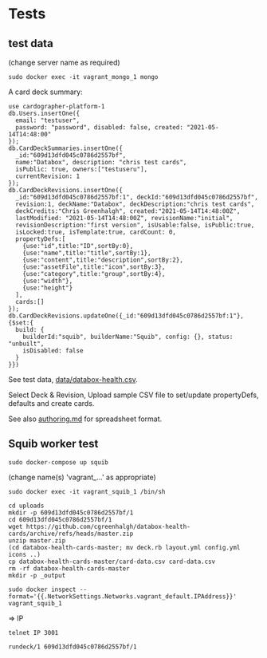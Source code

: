 # Tests

## test data

(change server name as required)
```
sudo docker exec -it vagrant_mongo_1 mongo
```

A card deck summary:
```
use cardographer-platform-1
db.Users.insertOne({
  email: "testuser",
  password: "password", disabled: false, created: "2021-05-14T14:48:00"
});
db.CardDeckSummaries.insertOne({
  _id:"609d13dfd045c0786d2557bf",
  name:"Databox", description: "chris test cards",
  isPublic: true, owners:["testuseru"],
  currentRevision: 1
});
db.CardDeckRevisions.insertOne({
  _id:"609d13dfd045c0786d2557bf:1", deckId:"609d13dfd045c0786d2557bf",
  revision:1, deckName:"Databox", deckDescription:"chris test cards",
  deckCredits:"Chris Greenhalgh", created:"2021-05-14T14:48:00Z",
  lastModified: "2021-05-14T14:48:00Z", revisionName:"initial",
  revisionDescription:"first version", isUsable:false, isPublic:true,
  isLocked:true, isTemplate:true, cardCount: 0,
  propertyDefs:[
    {use:"id",title:"ID",sortBy:0},
    {use:"name",title:"title",sortBy:1},
    {use:"content",title:"description",sortBy:2},
    {use:"assetFile",title:"icon",sortBy:3},
    {use:"category",title:"group",sortBy:4},
    {use:"width"},
    {use:"height"}
  ],
  cards:[]
});
db.CardDeckRevisions.updateOne({_id:"609d13dfd045c0786d2557bf:1"},{$set:{
  build: {
    builderId:"squib", builderName:"Squib", config: {}, status: "unbuilt",
    isDisabled: false
  }
}})
```

See test data, [data/databox-health.csv](data/databox-health.csv).

Select Deck & Revision, 
Upload sample CSV file to set/update propertyDefs, defaults and create cards.

See also [authoring.md](authoring.md) for spreadsheet format.

## Squib worker test

```
sudo docker-compose up squib
```
(change name(s) 'vagrant_...' as appropriate)
```
sudo docker exec -it vagrant_squib_1 /bin/sh
```
```
cd uploads
mkdir -p 609d13dfd045c0786d2557bf/1
cd 609d13dfd045c0786d2557bf/1
wget https://github.com/cgreenhalgh/databox-health-cards/archive/refs/heads/master.zip
unzip master.zip
(cd databox-health-cards-master; mv deck.rb layout.yml config.yml icons ..)
cp databox-health-cards-master/card-data.csv card-data.csv
rm -rf databox-health-cards-master
mkdir -p _output
```

```
sudo docker inspect --format='{{.NetworkSettings.Networks.vagrant_default.IPAddress}}' vagrant_squib_1
```
=> IP
```
telnet IP 3001
```
```
rundeck/1 609d13dfd045c0786d2557bf/1
```

